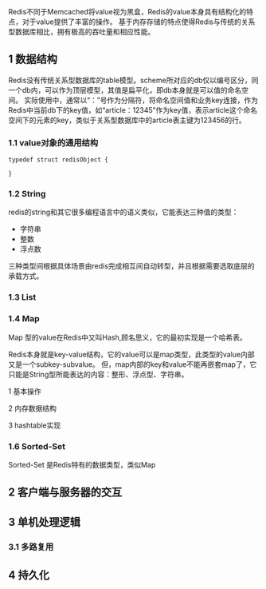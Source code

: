 
Redis不同于Memcached将value视为黑盒，Redis的value本身具有结构化的特点，对于value提供了丰富的操作。
基于内存存储的特点使得Redis与传统的关系型数据库相比，拥有极高的吞吐量和相应性能。


## 1 数据结构

Redis没有传统关系型数据库的table模型。scheme所对应的db仅以编号区分，同一个db内，可以作为顶层模型，其值是扁平化，即db本身就是可以值的命名空间。
实际使用中，通常以“：”号作为分隔符，将命名空间值和业务key连接，作为Redis中当前db下的key值，如“article：12345”作为key值，表示article这个命名空间下的元素的key，类似于关系型数据库中的article表主键为123456的行。


### 1.1 value对象的通用结构

```
typedef struct redisObject {
    
}
```


### 1.2 String

redis的string和其它很多编程语言中的语义类似，它能表达三种值的类型：
- 字符串
- 整数
- 浮点数

三种类型间根据具体场景由redis完成相互间自动转型，并且根据需要选取底层的承载方式。


### 1.3 List


### 1.4 Map

Map 型的value在Redis中又叫Hash,顾名思义，它的最初实现是一个哈希表。

Redis本身就是key-value结构，它的value可以是map类型，此类型的value内部又是一个subkey-subvalue。
但，map内部的key和value不能再嵌套map了，它只能是String型所能表达的内容：整形、浮点型、字符串。


1 基本操作


2 内存数据结构


3 hashtable实现



### 1.6 Sorted-Set

Sorted-Set 是Redis特有的数据类型，类似Map




## 2 客户端与服务器的交互



## 3 单机处理逻辑





### 3.1 多路复用




## 4 持久化